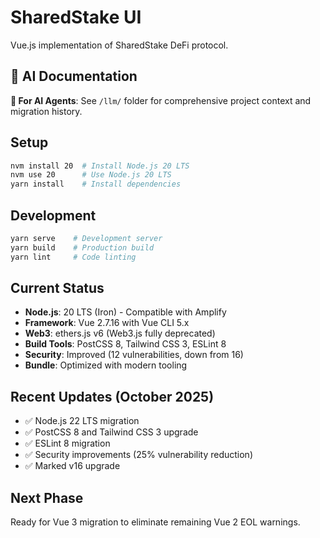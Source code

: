 # SharedStake UI

Vue.js implementation of SharedStake DeFi protocol.

## 🤖 AI Documentation
**📁 For AI Agents**: See `/llm/` folder for comprehensive project context and migration history.

## Setup
```bash
nvm install 20  # Install Node.js 20 LTS
nvm use 20      # Use Node.js 20 LTS
yarn install    # Install dependencies
```

## Development
```bash
yarn serve    # Development server
yarn build    # Production build
yarn lint     # Code linting
```

## Current Status
- **Node.js**: 20 LTS (Iron) - Compatible with Amplify
- **Framework**: Vue 2.7.16 with Vue CLI 5.x
- **Web3**: ethers.js v6 (Web3.js fully deprecated)
- **Build Tools**: PostCSS 8, Tailwind CSS 3, ESLint 8
- **Security**: Improved (12 vulnerabilities, down from 16)
- **Bundle**: Optimized with modern tooling

## Recent Updates (October 2025)
- ✅ Node.js 22 LTS migration
- ✅ PostCSS 8 and Tailwind CSS 3 upgrade
- ✅ ESLint 8 migration
- ✅ Security improvements (25% vulnerability reduction)
- ✅ Marked v16 upgrade

## Next Phase
Ready for Vue 3 migration to eliminate remaining Vue 2 EOL warnings.